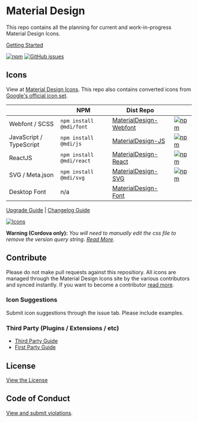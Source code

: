 # Material Design

This repo contains all the planning for current and work-in-progress Material Design Icons.

[Getting Started](https://pictogrammers.com/docs/library/mdi/getting-started/getting-started/)

[![npm](https://img.shields.io/npm/v/@mdi/font.svg)](https://www.npmjs.com/package/@mdi/svg) [![GitHub issues](https://img.shields.io/github/issues/Templarian/MaterialDesign.svg)](https://github.com/Templarian/MaterialDesign/issues)

## Icons

View at [Material Design Icons](https://pictogrammers.com/library/mdi/). This repo also contains converted icons from [Google's official icon set](https://github.com/google/material-design-icons).

|                 | NPM                   | Dist Repo |   |
|-----------------|-----------------------|-----------|---|
| Webfont / SCSS  | `npm install @mdi/font`     | [MaterialDesign-Webfont](https://github.com/Templarian/MaterialDesign-Webfont) | [![npm](https://img.shields.io/npm/dm/@mdi/font.svg)](https://github.com/Templarian/MaterialDesign-Webfont) |
| JavaScript / TypeScript  | `npm install @mdi/js`     | [MaterialDesign-JS](https://github.com/Templarian/MaterialDesign-JS) | [![npm](https://img.shields.io/npm/dm/@mdi/js.svg)](https://github.com/Templarian/MaterialDesign-JS) |
| ReactJS  | `npm install @mdi/react`     | [MaterialDesign-React](https://github.com/Templarian/MaterialDesign-React) | [![npm](https://img.shields.io/npm/dm/@mdi/react.svg)](https://github.com/Templarian/MaterialDesign-React) |
| SVG / Meta.json | `npm install @mdi/svg` | [MaterialDesign-SVG](https://github.com/Templarian/MaterialDesign-SVG)     | [![npm](https://img.shields.io/npm/dm/@mdi/svg.svg)](https://github.com/Templarian/MaterialDesign-SVG) |
| Desktop Font | n/a | [MaterialDesign-Font](https://github.com/Templarian/MaterialDesign-Font)     |

[Upgrade Guide](https://pictogrammers.com/docs/library/mdi/releases/upgrade/) | [Changelog Guide](https://pictogrammers.com/docs/library/mdi/releases/changelog/)

[![Icons](http://i.imgur.com/zKuXEkR.png)](https://pictogrammers.com/library/mdi)

**Warning (Cordova only):** _You will need to manually edit the css file to remove the version query string. [Read More](https://github.com/Templarian/MaterialDesign/issues/760)._

## Contribute

Please do not make pull requests against this repositiory. All icons are managed through the Material Design Icons site by the various contributors and synced instantly. If you want to become a contributor [read more](https://pictogrammers.com/docs/contribute/).

### Icon Suggestions

Submit icon suggestions through the issue tab. Please include examples.

### Third Party (Plugins / Extensions / etc)

- [Third Party Guide](https://pictogrammers.com/docs/contribute/third-party/)
- [First Party Guide](https://pictogrammers.com/docs/guides/first-party/)

## License

[View the License](https://github.com/Templarian/MaterialDesign/blob/master/LICENSE)

## Code of Conduct

[View and submit violations](https://pictogrammers.com/docs/contribute/code-of-conduct/).
